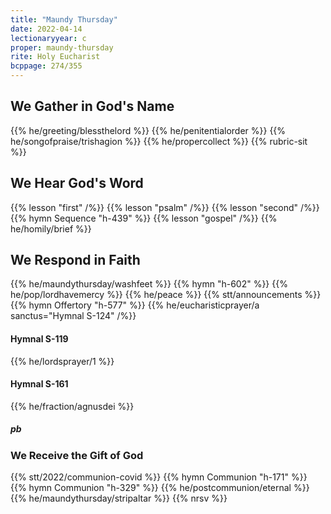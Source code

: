 ```yaml
---
title: "Maundy Thursday"
date: 2022-04-14
lectionaryyear: c
proper: maundy-thursday
rite: Holy Eucharist
bcppage: 274/355
---
```


## We Gather in God's Name
{{% he/greeting/blessthelord %}}
{{% he/penitentialorder %}}
{{% he/songofpraise/trishagion %}}
{{% he/propercollect %}}
{{% rubric-sit %}}

## We Hear God's Word
{{% lesson "first" /%}}
{{% lesson "psalm" /%}}
{{% lesson "second" /%}}
{{% hymn Sequence "h-439" %}}
{{% lesson "gospel" /%}}
{{% he/homily/brief %}}

## We Respond in Faith
{{% he/maundythursday/washfeet %}}
{{% hymn "h-602" %}}
{{% he/pop/lordhavemercy %}}
{{% he/peace %}}
{{% stt/announcements %}}
{{% hymn Offertory "h-577" %}}
{{% he/eucharisticprayer/a sanctus="Hymnal S-124" /%}}

#### Hymnal S-119
{{% he/lordsprayer/1 %}}

#### Hymnal S-161
{{% he/fraction/agnusdei %}}

##### pb
### We Receive the Gift of God
{{% stt/2022/communion-covid %}}
{{% hymn Communion "h-171" %}}
{{% hymn Communion "h-329" %}}
{{% he/postcommunion/eternal %}}
{{% he/maundythursday/stripaltar %}}
{{% nrsv %}}


